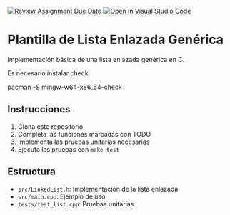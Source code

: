 [![Review Assignment Due Date](https://classroom.github.com/assets/deadline-readme-button-22041afd0340ce965d47ae6ef1cefeee28c7c493a6346c4f15d667ab976d596c.svg)](https://classroom.github.com/a/CAOXKNVQ)
[![Open in Visual Studio Code](https://classroom.github.com/assets/open-in-vscode-2e0aaae1b6195c2367325f4f02e2d04e9abb55f0b24a779b69b11b9e10269abc.svg)](https://classroom.github.com/online_ide?assignment_repo_id=19007160&assignment_repo_type=AssignmentRepo)
# Plantilla de Lista Enlazada Genérica

Implementación básica de una lista enlazada genérica en C.

Es necesario instalar check


pacman -S mingw-w64-x86_64-check

## Instrucciones

1. Clona este repositorio
2. Completa las funciones marcadas con TODO
3. Implementa las pruebas unitarias necesarias
4. Ejecuta las pruebas con `make test`

## Estructura

- `src/LinkedList.h`: Implementación de la lista enlazada
- `src/main.cpp`: Ejemplo de uso
- `tests/test_list.cpp`: Pruebas unitarias
